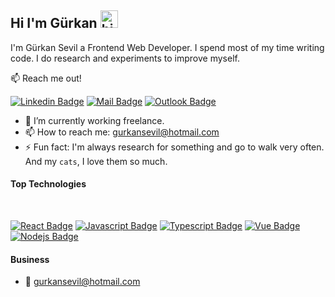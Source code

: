 ## Hi I'm Gürkan <img src="https://user-images.githubusercontent.com/1303154/88677602-1635ba80-d120-11ea-84d8-d263ba5fc3c0.gif" width="28px" alt="hi">

I'm Gürkan Sevil a Frontend Web Developer. I spend most of my time writing code. I do research and experiments to improve myself.

:mailbox: Reach me out!

[![Linkedin Badge](https://img.shields.io/badge/-LinkedIn-0e76a8?style=flat&labelColor=0e76a8&logo=linkedin&logoColor=white)](https://www.linkedin.com/in/gurkansevil/) [![Mail Badge](https://img.shields.io/badge/-Gmail-c0392b?style=flat&labelColor=c0392b&logo=gmail&logoColor=white&link=mailto:sevilgurkann@gmail.com)](mailto:sevilgurkann@gmail.com) [![Outlook Badge](https://img.shields.io/badge/Outlook--000?style=social&logo=microsoft-outlook&logoColor=0078d4&link=mailto:gurkansevil@hotmail.com)](mailto:gurkansevil@hotmail.com)

<!-- TODO: Add last video link -->

- 🔭 I’m currently working freelance.
- 📫 How to reach me: gurkansevil@hotmail.com
- ⚡ Fun fact: I'm always research for something and go to walk very often. And my `cats`, I love them so much.

#### Top Technologies

<br>

<!-- TODO: Make technologies links takes you to repositories -->

[![React Badge](https://img.shields.io/badge/-React-61DBFB?style=for-the-badge&labelColor=black&logo=react&logoColor=61DBFB)](#) [![Javascript Badge](https://img.shields.io/badge/-Javascript-F0DB4F?style=for-the-badge&labelColor=black&logo=javascript&logoColor=F0DB4F)](#) [![Typescript Badge](https://img.shields.io/badge/-Typescript-007acc?style=for-the-badge&labelColor=black&logo=typescript&logoColor=007acc)](#) [![Vue Badge](https://img.shields.io/badge/Vue-41B983?style=for-the-badge&labelColor=black&logo=vue.js&logoColor=41B983)](#) [![Nodejs Badge](https://img.shields.io/badge/-Nodejs-3C873A?style=for-the-badge&labelColor=black&logo=node.js&logoColor=3C873A)](#)

#### Business

- :email: gurkansevil@hotmail.com
